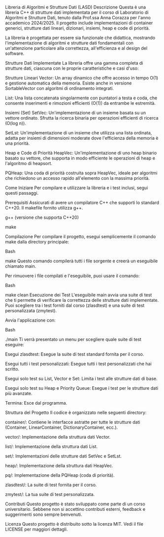 Libreria di Algoritmi e Strutture Dati (LASD)
Descrizione
Questa è una libreria C++ di strutture dati implementata per il corso di Laboratorio di Algoritmi e Strutture Dati, tenuto dalla Prof.ssa Anna Corazza per l'anno accademico 2024/2025. Il progetto include implementazioni di container generici, strutture dati lineari, dizionari, insiemi, heap e code di priorità.

La libreria è progettata per essere sia funzionale che didattica, mostrando l'implementazione di algoritmi e strutture dati fondamentali con un'attenzione particolare alla correttezza, all'efficienza e al design del software.

Strutture Dati Implementate
La libreria offre una gamma completa di strutture dati, ciascuna con le proprie caratteristiche e casi d'uso:

Strutture Lineari
Vector: Un array dinamico che offre accesso in tempo O(1) e gestione automatica della memoria. Esiste anche in versione SortableVector con algoritmi di ordinamento integrati.

List: Una lista concatenata singolarmente con puntatori a testa e coda, che consente inserimenti e rimozioni efficienti (O(1)) da entrambe le estremità.

Insiemi (Set)
SetVec: Un'implementazione di un insieme basata su un vettore ordinato. Sfrutta la ricerca binaria per operazioni efficienti di ricerca (O(log n)).

SetLst: Un'implementazione di un insieme che utilizza una lista ordinata, adatta per insiemi di dimensioni moderate dove l'efficienza della memoria è una priorità.

Heap e Code di Priorità
HeapVec: Un'implementazione di uno heap binario basato su vettore, che supporta in modo efficiente le operazioni di heap e l'algoritmo di heapsort.

PQHeap: Una coda di priorità costruita sopra HeapVec, ideale per algoritmi che richiedono un accesso rapido all'elemento con la massima priorità.

Come Iniziare
Per compilare e utilizzare la libreria e i test inclusi, segui questi passaggi.

Prerequisiti
Assicurati di avere un compilatore C++ che supporti lo standard C++20. Il makefile fornito utilizza g++.

g++ (versione che supporta C++20)

make

Compilazione
Per compilare il progetto, esegui semplicemente il comando make dalla directory principale:

Bash

make
Questo comando compilerà tutti i file sorgente e creerà un eseguibile chiamato main.

Per rimuovere i file compilati e l'eseguibile, puoi usare il comando:

Bash

make clean
Esecuzione dei Test
L'eseguibile main avvia una suite di test che ti permette di verificare la correttezza delle strutture dati implementate. Puoi scegliere tra i test forniti dal corso (zlasdtest) e una suite di test personalizzata (zmytest).

Avvia l'applicazione con:

Bash

./main
Ti verrà presentato un menu per scegliere quale suite di test eseguire:

Esegui zlasdtest: Esegue la suite di test standard fornita per il corso.

Esegui tutti i test personalizzati: Esegue tutti i test personalizzati che hai scritto.

Esegui solo test su List, Vector e Set: Limita i test alle strutture dati di base.

Esegui solo test su Heap e Priority Queue: Esegue i test per le strutture dati più avanzate.

Termina: Esce dal programma.

Struttura del Progetto
Il codice è organizzato nelle seguenti directory:

container/: Contiene le interfacce astratte per tutte le strutture dati (Container, LinearContainer, DictionaryContainer, ecc.).

vector/: Implementazione della struttura dati Vector.

list/: Implementazione della struttura dati List.

set/: Implementazioni delle strutture dati SetVec e SetLst.

heap/: Implementazione della struttura dati HeapVec.

pq/: Implementazione della PQHeap (coda di priorità).

zlasdtest/: La suite di test fornita per il corso.

zmytest/: La tua suite di test personalizzata.

Contributi
Questo progetto è stato sviluppato come parte di un corso universitario. Sebbene non si accettino contributi esterni, feedback e suggerimenti sono sempre benvenuti.

Licenza
Questo progetto è distribuito sotto la licenza MIT. Vedi il file LICENSE per maggiori dettagli.
